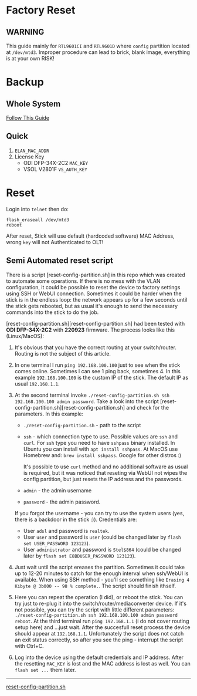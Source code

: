 # Factory Reset
## WARNING
This guide mainly for `RTL9601CI` and `RTL9601D` where `config` partition located at `/dev/mtd3`. Improper procedure can lead to brick, blank image, everything is at your own RISK!

# Backup
## Whole System
[Follow This Guide](https://github.com/Anime4000/RTL960x/discussions/28#discussion-4043058)

## Quick
1. `ELAN_MAC_ADDR`
2. License Key
    * ODI DFP-34X-2C2 `MAC_KEY`
    * VSOL V2801F `VS_AUTH_KEY`

# Reset
Login into `telnet` then do:
```
flash_eraseall /dev/mtd3
reboot
```
After reset, Stick will use default (hardcoded software) MAC Address, wrong `key` will not Authenticated to OLT!

## Semi Automated reset script

There is a script [reset-config-partition.sh] in this repo which was created to automate some operations.
If there is no mess with the VLAN configuration, it could be possible to reset the device to factory settings using SSH
or WebUI connection. Sometimes it could be harder when the stick is in the endless loop: the network appears up for a 
few seconds until the stick gets rebooted, but as usual it's enough to send the necessary commands into the stick to do 
the job.

[reset-config-partition.sh][reset-config-partition.sh] had been tested with **ODI DFP-34X-2C2** with **220923** firmware. The process looks like 
this (Linux/MacOS):
1. It's obvious that you have the correct routing at your switch/router. Routing is not the subject of this article.
2. In one terminal I run `ping 192.168.100.100` just to see when the stick comes online. 
   Sometimes I can see 1 ping back, sometimes 4. In this example `192.168.100.100` is the custom IP of the stick. 
   The default IP as usual `192.168.1.1`.
3. At the second terminal invoke `./reset-config-partition.sh ssh 192.168.100.100 admin password`. Take a look into the 
   script [reset-config-partition.sh][reset-config-partition.sh] and check for the parameters. In this example:
   - `./reset-config-partition.sh` - path to the script
   - `ssh` - which connection type to use. Possible values are `ssh` and `curl`. For `ssh` type you need to have 
     `sshpass` binary installed. In Ubuntu you can install with `apt install sshpass`. At MacOS use Homebrew and:
     `brew install sshpass`. Google for other distros :)
     
     It's possible to use `curl` method and no additional software as usual is required, but it was noticed that 
     reseting via WebUI not wipes the config partition, but just resets the IP address and the passwords.
   - `admin` - the admin username
   - `password` - the admin password.

   If you forgot the username - you can try to use the system users (yes, there is a backdoor in the stick :)). 
   Credentials are:
     - User `adsl` and password is `realtek`.
     - User `user` and password is `user` (could be changed later by `flash set USER_PASSWORD 123123`).
     - User `administrator` and password is `Stel$864` (could be changed later by `flash set E8BDUSER_PASSWORD 123123`).
4. Just wait until the script ereases the partition. Sometimes it could take up to 12-20 minutes to catch for the enough 
   interval when ssh/WebUI is available. When using SSH method - you'll see something like 
   `Erasing 4 Kibyte @ 3b000 -- 98 % complete.`. The script should finish ithself.
5. Here you can repeat the operation (I did), or reboot the stick. You can try just to re-plug it into the 
   switch/router/mediaconverter device. If it's not possible, you can try the script with little different parameters:
   `./reset-config-partition.sh ssh 192.168.100.100 admin password reboot`. At the third terminal run `ping 192.168.1.1`
   (i do not cover routing setup here) and ...just wait. After the succesfull reset process the device should appear at 
   `192.168.1.1`. Unfortunately the script does not catch an exit status correctly, so after you see the ping - interrupt
   the script with Ctrl+C.
6. Log into the device using the default credentials and IP address. After the resetting `MAC_KEY` is lost and the 
   MAC address is lost as well. You can `flash set ...` them later. 

---
[reset-config-partition.sh](..%2FTools%2Freset%2Freset-config-partition.sh)


